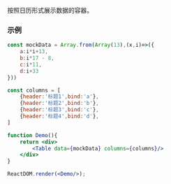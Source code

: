 按照日历形式展示数据的容器。

### 示例

<!--start-code-->

```jsx
const mockData = Array.from(Array(13),(x,i)=>({
    a:i*i+13,
    b:i*17 - 8,
    c:i*11,
    d:i+33
}))

const columns = [
    {header:'标题1',bind:'a'},
    {header:'标题2',bind:'b'},
    {header:'标题3',bind:'c'},
    {header:'标题4',bind:'d'},
]

function Demo(){
    return <div>
        <Table data={mockData} columns={columns}/>
    </div>
}

ReactDOM.render(<Demo/>);
```

<!--end-code-->
